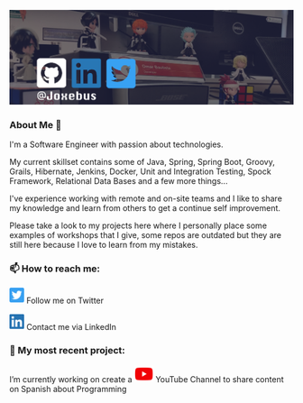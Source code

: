 ![GitHub Banner](https://github.com/Joxebus/Joxebus/blob/master/images/joxebus_banner_github.png?raw=true)

### About Me 👋
I'm a Software Engineer with passion about technologies.

My current skillset contains some of Java, Spring, Spring Boot, Groovy, Grails, Hibernate, Jenkins, Docker, Unit and Integration Testing, Spock Framework, Relational Data Bases and a few more things...

I've experience working with remote and on-site teams and I like to share my knowledge and learn from others to get a continue self improvement.

Please take a look to my projects here where I personally place some examples of workshops that I give, some repos are outdated but they are still here because I love to learn from my mistakes.


### 📫 How to reach me: 
<a href="https://twitter.com/Joxebus"><img height="30" src="https://github.com/Joxebus/Joxebus/blob/master/images/twitter.png?raw=true"></a> Follow me on Twitter 

<a href="https://www.linkedin.com/in/Joxebus/"><img height="30" src="https://github.com/Joxebus/Joxebus/blob/master/images/linkedin.png?raw=true"></a> Contact me via LinkedIn 


### 🔭 My most recent project:

I’m currently working on create a <a href="https://www.youtube.com/user/Joxebus/"><img height="30" src="https://github.com/Joxebus/Joxebus/blob/master/images/youtube.png?raw=true"></a> YouTube Channel to share content on Spanish about Programming